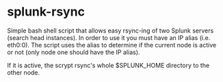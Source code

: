 splunk-rsync
============

Simple bash shell script that allows easy rsync-ing of two Splunk servers (search head instances).
In order to use it you must have an IP alias (i.e. eth0:0). The script uses the alias to determine if 
the current node is active or not (only node one should have the IP alias).

If it is active, the scrypt rsync's whole $SPLUNK_HOME directory to the other node.
